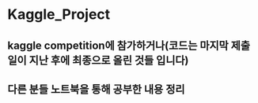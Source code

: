 # Kaggle_Project

## kaggle competition에 참가하거나(코드는 마지막 제출일이 지난 후에 최종으로 올린 것들 입니다) 
## 다른 분들 노트북을 통해 공부한 내용 정리

